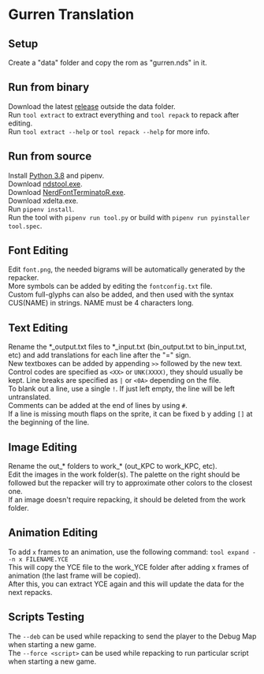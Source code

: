 # Gurren Translation
## Setup
Create a "data" folder and copy the rom as "gurren.nds" in it.  
## Run from binary
Download the latest [release](https://github.com/Illidanz/GurrenTranslation/releases) outside the data folder.  
Run `tool extract` to extract everything and `tool repack` to repack after editing.  
Run `tool extract --help` or `tool repack --help` for more info.  
## Run from source
Install [Python 3.8](https://www.python.org/downloads/) and pipenv.  
Download [ndstool.exe](https://www.darkfader.net/ds/files/ndstool.exe).  
Download [NerdFontTerminatoR.exe](https://github.com/pleonex/NerdFontTerminatoR/releases).  
Download xdelta.exe.  
Run `pipenv install`.  
Run the tool with `pipenv run tool.py` or build with `pipenv run pyinstaller tool.spec`.  
## Font Editing
Edit `font.png`, the needed bigrams will be automatically generated by the repacker.  
More symbols can be added by editing the `fontconfig.txt` file.  
Custom full-glyphs can also be added, and then used with the syntax CUS(NAME) in strings. NAME must be 4 characters long.  
## Text Editing
Rename the \*\_output.txt files to \*\_input.txt (bin_output.txt to bin_input.txt, etc) and add translations for each line after the "=" sign.  
New textboxes can be added by appending `>>` followed by the new text.  
Control codes are specified as `<XX>` or `UNK(XXXX)`, they should usually be kept. Line breaks are specified as `|` or `<0A>` depending on the file.  
To blank out a line, use a single `!`. If just left empty, the line will be left untranslated.  
Comments can be added at the end of lines by using `#`.  
If a line is missing mouth flaps on the sprite, it can be fixed b y adding `[]` at the beginning of the line.  
## Image Editing
Rename the out\_\* folders to work\_\* (out_KPC to work_KPC, etc).  
Edit the images in the work folder(s). The palette on the right should be followed but the repacker will try to approximate other colors to the closest one.  
If an image doesn't require repacking, it should be deleted from the work folder.  
## Animation Editing
To add `x` frames to an animation, use the following command:
`tool expand --n x FILENAME.YCE`  
This will copy the YCE file to the work_YCE folder after adding x frames of animation (the last frame will be copied).  
After this, you can extract YCE again and this will update the data for the next repacks.  
## Scripts Testing
The `--deb` can be used while repacking to send the player to the Debug Map when starting a new game.  
The `--force <script>` can be used while repacking to run particular script when starting a new game.  
